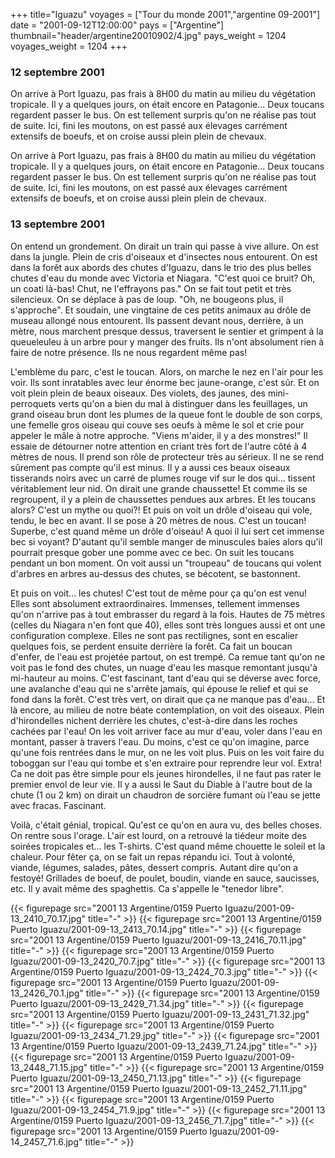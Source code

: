 +++
title="Iguazu"
voyages = ["Tour du monde 2001","argentine 09-2001"]
date = "2001-09-12T12:00:00"
pays = ["Argentine"]
thumbnail="header/argentine20010902/4.jpg"
pays_weight = 1204
voyages_weight = 1204
+++
### 12 septembre 2001

On arrive à Port Iguazu, pas frais à 8H00 du matin au milieu du végétation 
tropicale. Il y a quelques jours, on était encore en Patagonie... Deux toucans 
regardent passer le bus. On est tellement surpris qu'on ne réalise pas tout 
de suite. Ici, fini les moutons, on est passé aux élevages carrément extensifs 
de boeufs, et on croise aussi plein plein de chevaux.

On arrive à Port Iguazu, pas frais à 8H00 du matin au milieu du végétation 
tropicale. Il y a quelques jours, on était encore en Patagonie... Deux toucans 
regardent passer le bus. On est tellement surpris qu'on ne réalise pas tout 
de suite. Ici, fini les moutons, on est passé aux élevages carrément extensifs 
de boeufs, et on croise aussi plein plein de chevaux.

### 13 septembre 2001

On entend un grondement. On dirait un train qui passe à vive allure. On est 
dans la jungle. Plein de cris d'oiseaux et d'insectes nous entourent. On est 
dans la forêt aux abords des chutes d'Iguazu, dans le trio des plus belles chutes 
d'eau du monde avec Victoria et Niagara. "C'est quoi ce bruit? Oh, un coati 
là-bas! Chut, ne l'effrayons pas." On se fait tout petit et très silencieux. 
On se déplace à pas de loup. "Oh, ne bougeons plus, il s'approche". Et soudain, 
une vingtaine de ces petits animaux au drôle de museau allongé nous entourent. 
Ils passent devant nous, derrière, à un mètre, nous marchent presque dessus, 
traversent le sentier et grimpent à la queueleuleu à un arbre pour y manger 
des fruits. Ils n'ont absolument rien à faire de notre présence. Ils ne nous 
regardent même pas!

L'emblème du parc, c'est le toucan. Alors, on marche le nez en l'air pour les 
voir. Ils sont inratables avec leur énorme bec jaune-orange, c'est sûr. Et on 
voit plein plein de beaux oiseaux. Des violets, des jaunes, des mini-perroquets 
verts qu'on a bien du mal à distinguer dans les feuillages, un grand oiseau 
brun dont les plumes de la queue font le double de son corps, une femelle gros 
oiseau qui couve ses oeufs à même le sol et crie pour appeler le mâle à notre 
approche. "Viens m'aider, il y a des monstres!" Il essaie de détourner notre 
attention en criant très fort de l'autre côté à 4 mètres de nous. Il prend son 
rôle de protecteur très au sérieux. Il ne se rend sûrement pas compte qu'il 
est minus. Il y a aussi ces beaux oiseaux tisserands noirs avec un carré de 
plumes rouge vif sur le dos qui... tissent véritablement leur nid. On dirait 
une grande chaussette! Et comme ils se regroupent, il y a plein de chaussettes 
pendues aux arbres. Et les toucans alors? C'est un mythe ou quoi?! Et puis on 
voit un drôle d'oiseau qui vole, tendu, le bec en avant. Il se pose à 20 mètres 
de nous. C'est un toucan! Superbe, c'est quand même un drôle d'oiseau! A quoi 
il lui sert cet immense bec si voyant? D'autant qu'il semble manger de minuscules 
baies alors qu'il pourrait presque gober une pomme avec ce bec. On suit les 
toucans pendant un bon moment. On voit aussi un "troupeau" de toucans qui volent 
d'arbres en arbres au-dessus des chutes, se bécotent, se bastonnent.

Et puis on voit... les chutes! C'est tout de même pour ça qu'on est venu! Elles 
sont absolument extraordinaires. Immenses, tellement immenses qu'on n'arrive 
pas à tout embrasser du regard à la fois. Hautes de 75 mètres (celles du Niagara 
n'en font que 40), elles sont très longues aussi et ont une configuration complexe. 
Elles ne sont pas rectilignes, sont en escalier quelques fois, se perdent ensuite 
derrière la forêt. Ca fait un boucan d'enfer, de l'eau est projetée partout, 
on est trempé. Ca remue tant qu'on ne voit pas le fond des chutes, un nuage 
d'eau les masque remontant jusqu'à mi-hauteur au moins. C'est fascinant, tant 
d'eau qui se déverse avec force, une avalanche d'eau qui ne s'arrête jamais, 
qui épouse le relief et qui se fond dans la forêt. C'est très vert, on dirait 
que ça ne manque pas d'eau... Et là encore, au milieu de notre béate contemplation, 
on voit des oiseaux. Plein d'hirondelles nichent derrière les chutes, c'est-à-dire 
dans les roches cachées par l'eau! On les voit arriver face au mur d'eau, voler 
dans l'eau en montant, passer à travers l'eau. Du moins, c'est ce qu'on imagine, 
parce qu'une fois rentrées dans le mur, on ne les voit plus. Puis on les voit 
faire du toboggan sur l'eau qui tombe et s'en extraire pour reprendre leur vol. 
Extra! Ca ne doit pas être simple pour els jeunes hirondelles, il ne faut pas 
rater le premier envol de leur vie. Il y a aussi le Saut du Diable à l'autre 
bout de la chute (1 ou 2 km) on dirait un chaudron de sorcière fumant où l'eau 
se jette avec fracas. Fascinant.

Voilà, c'était génial, tropical. Qu'est ce qu'on en aura vu, des belles choses. 
On rentre sous l'orage. L'air est lourd, on a retrouvé la tiédeur moite des 
soirées tropicales et... les T-shirts. C'est quand même chouette le soleil et 
la chaleur. Pour fêter ça, on se fait un repas répandu ici. Tout à volonté, 
viande, légumes, salades, pâtes, dessert compris. Autant dire qu'on a festoyé! 
Grillades de boeuf, de poulet, boudin, viande en sauce, saucisses, etc. Il y 
avait même des spaghettis. Ca s'appelle le "tenedor libre".


<div id="TOTO">{{< figurepage src="2001 13 Argentine/0159 Puerto Iguazu/2001-09-13_2410_70.17.jpg" title="-"  >}}
{{< figurepage src="2001 13 Argentine/0159 Puerto Iguazu/2001-09-13_2413_70.14.jpg" title="-"  >}}
{{< figurepage src="2001 13 Argentine/0159 Puerto Iguazu/2001-09-13_2416_70.11.jpg" title="-"  >}}
{{< figurepage src="2001 13 Argentine/0159 Puerto Iguazu/2001-09-13_2420_70.7.jpg" title="-"  >}}
{{< figurepage src="2001 13 Argentine/0159 Puerto Iguazu/2001-09-13_2424_70.3.jpg" title="-"  >}}
{{< figurepage src="2001 13 Argentine/0159 Puerto Iguazu/2001-09-13_2426_70.1.jpg" title="-"  >}}
{{< figurepage src="2001 13 Argentine/0159 Puerto Iguazu/2001-09-13_2429_71.34.jpg" title="-"  >}}
{{< figurepage src="2001 13 Argentine/0159 Puerto Iguazu/2001-09-13_2431_71.32.jpg" title="-"  >}}
{{< figurepage src="2001 13 Argentine/0159 Puerto Iguazu/2001-09-13_2434_71.29.jpg" title="-"  >}}
{{< figurepage src="2001 13 Argentine/0159 Puerto Iguazu/2001-09-13_2439_71.24.jpg" title="-"  >}}
{{< figurepage src="2001 13 Argentine/0159 Puerto Iguazu/2001-09-13_2448_71.15.jpg" title="-"  >}}
{{< figurepage src="2001 13 Argentine/0159 Puerto Iguazu/2001-09-13_2450_71.13.jpg" title="-"  >}}
{{< figurepage src="2001 13 Argentine/0159 Puerto Iguazu/2001-09-13_2452_71.11.jpg" title="-"  >}}
{{< figurepage src="2001 13 Argentine/0159 Puerto Iguazu/2001-09-13_2454_71.9.jpg" title="-"  >}}
{{< figurepage src="2001 13 Argentine/0159 Puerto Iguazu/2001-09-13_2456_71.7.jpg" title="-"  >}}
{{< figurepage src="2001 13 Argentine/0159 Puerto Iguazu/2001-09-14_2457_71.6.jpg" title="-"  >}}
</DIV>

